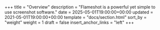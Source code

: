 +++
title = "Overview"
description = "Flameshot is a powerful yet simple to use screenshot software."
date = 2025-05-01T19:00:00+00:00
updated = 2021-05-01T19:00:00+00:00
template = "docs/section.html"
sort_by = "weight"
weight = 1
draft = false
insert_anchor_links = "left"
+++
